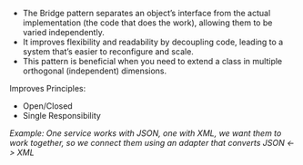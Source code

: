 - The Bridge pattern separates an object’s interface from the actual implementation (the code that does the work), allowing them to be varied independently.
- It improves flexibility and readability by decoupling code, leading to a system that’s easier to reconfigure and scale.
- This pattern is beneficial when you need to extend a class in multiple orthogonal (independent) dimensions.

Improves Principles:
- Open/Closed
- Single Responsibility

*Example: One service works with JSON, one with XML, we want them to work together, so we connect them using an adapter that converts JSON <-> XML* 